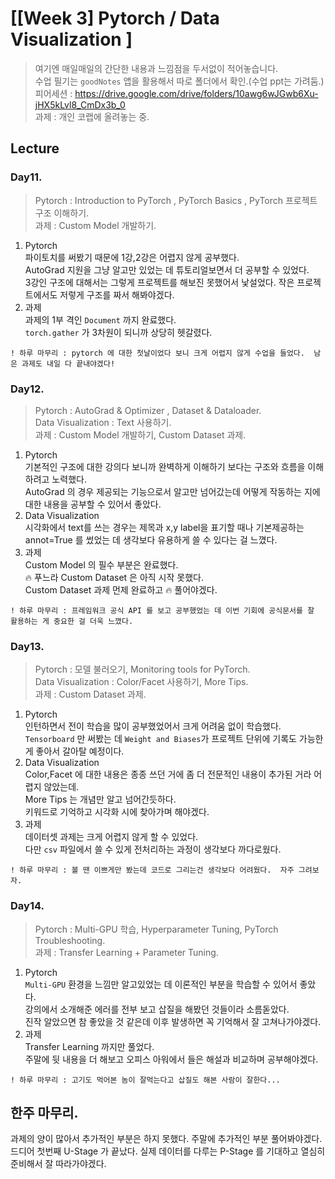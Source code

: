 ﻿
# [[Week 3] Pytorch / Data Visualization ]
> 여기엔 매일매일의 간단한 내용과 느낌점을 두서없이 적어놓습니다.  
> 수업 필기는 `goodNotes` 앱을 활용해서 따로 폴더에서 확인.(수업 ppt는 가려둠.)  
> 피어세션 : https://drive.google.com/drive/folders/10awg6wJGwb6Xu-jHX5kLvl8_CmDx3b_0  
> 과제    : 개인 코랩에 올려놓는 중.  

## Lecture
### Day11.  
> Pytorch : Introduction to PyTorch , PyTorch Basics , PyTorch 프로젝트 구조 이해하기.  
> 과제 : Custom Model 개발하기.  
1. Pytorch   
	파이토치를 써봤기 때문에 1강,2강은 어렵지 않게 공부했다.  
	AutoGrad 지원을 그냥 알고만 있었는 데 튜토리얼보면서 더 공부할 수 있었다.  
	3강인 구조에 대해서는 그렇게 프로젝트를 해보진 못했어서 낯설었다. 작은 프로젝트에서도 저렇게 구조를 짜서 해봐야겠다.  
2. 과제  
	과제의 1부 격인 `Document` 까지 완료했다.  
	`torch.gather` 가 3차원이 되니까 상당히 헷갈렸다.  
```
! 하루 마무리 : pytorch 에 대한 첫날이었다 보니 크게 어렵지 않게 수업을 들었다.  남은 과제도 내일 다 끝내야겠다!
```

### Day12.  
> Pytorch : AutoGrad & Optimizer , Dataset & Dataloader.  
> Data Visualization : Text 사용하기.  
> 과제 : Custom Model 개발하기, Custom Dataset 과제.  
1. Pytorch  
	기본적인 구조에 대한 강의다 보니까 완벽하게 이해하기 보다는 구조와 흐름을 이해하려고 노력했다.  
	AutoGrad 의 경우 제공되는 기능으로서 알고만 넘어갔는데 어떻게 작동하는 지에 대한 내용을 공부할 수 있어서 좋았다.  
2. Data Visualization  
	시각화에서 text를 쓰는 경우는 제목과 x,y label을 표기할 때나 기본제공하는 annot=True 를 썼었는 데 생각보다 유용하게 쓸 수 있다는 걸 느꼈다.  
3. 과제  
	Custom Model 의 필수 부분은 완료했다.  
	🔥 푸느라 Custom Dataset 은 아직 시작 못했다.  
	Custom Dataset 과제 먼제 완료하고 🔥 풀어야겠다.  
```
! 하루 마무리 : 프레임워크 공식 API 를 보고 공부했었는 데 이번 기회에 공식문서를 잘 활용하는 게 중요한 걸 더욱 느꼈다.  
```

### Day13.  
> Pytorch : 모델 불러오기, Monitoring tools for PyTorch.  
> Data Visualization : Color/Facet 사용하기, More Tips.  
> 과제 : Custom Dataset 과제.  
1. Pytorch  
	인턴하면서 전이 학습을 많이 공부했었어서 크게 어려움 없이 학습했다.  
	`Tensorboard` 만 써봤는 데 `Weight and Biases`가 프로젝트 단위에 기록도 가능한게 좋아서 갈아탈 예정이다.  
2. Data Visualization  
	Color,Facet 에 대한 내용은 종종 쓰던 거에 좀 더 전문적인 내용이 추가된 거라 어렵지 않았는데.  
	More Tips 는 개념만 알고 넘어간듯하다.  
	키워드로 기억하고 시각화 시에 찾아가며 해야겠다.  
3. 과제  
	데이터셋 과제는 크게 어렵지 않게 할 수 있었다.  
	다만 `csv` 파일에서 쓸 수 있게 전처리하는 과정이 생각보다 까다로웠다.  
```
! 하루 마무리 : 볼 땐 이쁘게만 봤는데 코드로 그리는건 생각보다 어려웠다.  자주 그려보자.  
```

### Day14.  
> Pytorch : Multi-GPU 학습, Hyperparameter Tuning, PyTorch Troubleshooting.  
> 과제 : Transfer Learning + Parameter Tuning.  
1. Pytorch  
	`Multi-GPU` 환경을 느낌만 알고있었는 데 이론적인 부분을 학습할 수 있어서 좋았다.  
	강의에서 소개해준 에러를 전부 보고 삽질을 해봤던 것들이라 소름돋았다.  
	진작 알았으면 참 좋았을 것 같은데 이후 발생하면 꼭 기억해서 잘 고쳐나가야겠다.  
2. 과제  
	Transfer Learning 까지만 풀었다.  
	주말에 뒷 내용을 더 해보고 오피스 아워에서 들은 해설과 비교하며 공부해야겠다.  
```
! 하루 마무리 : 고기도 먹어본 놈이 잘먹는다고 삽질도 해본 사람이 잘한다...
```

## 한주 마무리.
과제의 양이 많아서 추가적인 부분은 하지 못했다. 주말에 추가적인 부분 풀어봐야겠다.  
드디어 첫번째 U-Stage 가 끝났다. 실제 데이터를 다루는 P-Stage 를 기대하고 열심히 준비해서 잘 따라가야겠다.  